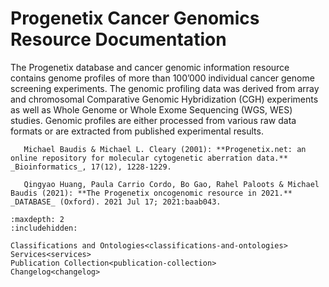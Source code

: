 Progenetix Cancer Genomics Resource Documentation
=================================================

The Progenetix database and cancer genomic information resource  contains genome profiles of more than 100’000 individual cancer genome screening experiments. The genomic profiling data was derived from array and chromosomal Comparative Genomic Hybridization (CGH) experiments as well as Whole Genome or Whole Exome Sequencing (WGS, WES) studies. Genomic profiles are either processed from various raw data formats or are extracted from published experimental results.

```{admonition} Citation
   Michael Baudis & Michael L. Cleary (2001): **Progenetix.net: an online repository for molecular cytogenetic aberration data.** _Bioinformatics_, 17(12), 1228-1229.
   
   Qingyao Huang, Paula Carrio Cordo, Bo Gao, Rahel Paloots & Michael Baudis (2021): **The Progenetix oncogenomic resource in 2021.** _DATABASE_ (Oxford). 2021 Jul 17; 2021:baab043.
```

```{toctree}
:maxdepth: 2
:includehidden:

Classifications and Ontologies<classifications-and-ontologies>
Services<services>
Publication Collection<publication-collection>
Changelog<changelog>
```